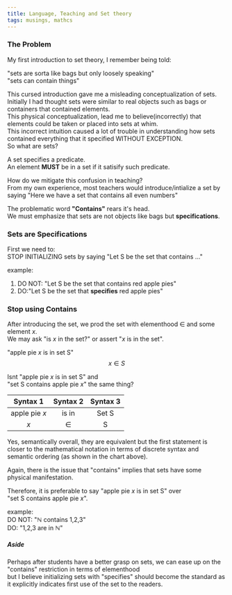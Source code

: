 ```yaml
---
title: Language, Teaching and Set theory
tags: musings, mathcs
---
```


### The Problem
My first introduction to set theory, I remember being told:

"sets are sorta like bags but only loosely speaking"  
"sets can contain things"  

This cursed introduction gave me a misleading conceptualization of sets. 
Initially I had thought sets were similar to real objects such as bags or containers that contained elements.  
This physical conceptualization, lead me to believe(incorrectly) that elements could be taken or placed into sets at whim.  
This incorrect intuition caused a lot of trouble in understanding how sets contained everything that it specified WITHOUT EXCEPTION.   
So what are sets?

A set specifies a predicate.  
An element **MUST** be in a set if it satisify such predicate.  

How do we mitigate this confusion in teaching?  
From my own experience, most teachers would introduce/intialize a set by saying "Here we have a set that contains all even numbers"   

The problematic word **"Contains"** rears it's head.  
We must emphasize that sets are not objects like bags but **specifications**.


### Sets are Specifications

First we need to:  
STOP INITIALIZING sets by saying "Let S be the set that contains ..."  

example:  
1. DO NOT: "Let S be the set that contains red apple pies"  
2. DO:"Let S be the set that **specifies** red apple pies" 

### Stop using Contains
After introducing the set, we prod the set with elementhood $\in$ and some element $x$.  
We may ask "is $x$ in the set?" or assert "$x$ is in the set".

"apple pie $x$ is in set S"  
$$ x \in S $$

Isnt "apple pie $x$ is in set S" and   
"set S contains apple pie $x$" the same thing?  


| Syntax 1    | Syntax 2    | Syntax 3    |
| :---------: | :---------: | :---------: |
|apple pie $x$| is in       | Set S       |
| $x$         | $\in$       |  S          |

Yes, semantically overall, they are equivalent but the first statement is closer to the mathematical notation in terms of discrete syntax and semantic ordering (as shown in the chart above).

Again, there is the issue that "contains" implies that sets have some physical manifestation.

Therefore, it is preferable to say "apple pie $x$ is in set S" over   
"set S contains apple pie $x$".

example:  
DO NOT: "$\mathbb{N}$ contains 1,2,3"  
DO: "1,2,3 are in $\mathbb{N}$"  
 

##### Aside
Perhaps after students have a better grasp on sets, we can ease up on the "contains" restriction in terms of elementhood   
but I believe initializing sets with "specifies" should become the standard as it explicitly indicates first use of the set to the readers.

